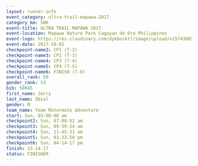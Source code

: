 ```yaml
---
layout: runner-info 
event_category: ultra-trail-mapawa-2017 
category_km: 50K 
event-title: ULTRA TRAIL MAPAWA 2017 
event-location: Mapawa Nature Park Cagayan de Oro Philippines 
event-logo: https://res.cloudinary.com/dykbosktl/image/upload/v1574386563/Logo/image-asset_plfjxn.jpg 
event-date: 2017-10-01 
checkpoint-name2: CP1 (T-2) 
checkpoint-name3: CP2 (T-3) 
checkpoint-name4: CP3 (T-4) 
checkpoint-name5: CP4 (T-5) 
checkpoint-name6: FINISH (T-6) 
overall_rank: 59
gender_rank: 53
bib: 50045
first_name: Jerry
last_name: Obial
gender: M
team_name: Team Motormate Adventure
start: Sun, 03-00-00 am
checkpoint2: Sun, 07-08-52 am
checkpoint3: Sun, 09-39-24 am
checkpoint4: Sun, 11-45-31 am
checkpoint5: Sun, 03-33-58 pm
checkpoint6: Sun, 04-14-17 pm
finish: 13-14-17
status: FINISHER
---
```

